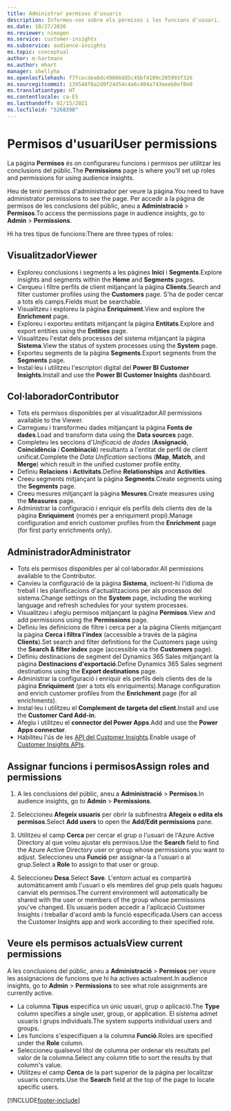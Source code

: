 ```yaml
---
title: Administrar permisos d'usuaris
description: Informeu-vos sobre els permisos i les funcions d'usuari.
ms.date: 10/27/2020
ms.reviewer: nimagen
ms.service: customer-insights
ms.subservice: audience-insights
ms.topic: conceptual
author: m-hartmann
ms.author: mhart
manager: shellyha
ms.openlocfilehash: f7fcecdea8dc49666dd5c45bf4109c205993f326
ms.sourcegitcommit: 139548f8a2d0f24d54c4a6c404a743eeeb8ef8e0
ms.translationtype: HT
ms.contentlocale: ca-ES
ms.lasthandoff: 02/15/2021
ms.locfileid: "5268398"
---
```

# <a name="user-permissions"></a><span data-ttu-id="81205-103">Permisos d'usuari</span><span class="sxs-lookup"><span data-stu-id="81205-103">User permissions</span></span>

<span data-ttu-id="81205-104">La pàgina **Permisos** és on configurareu funcions i permisos per utilitzar les conclusions del públic.</span><span class="sxs-lookup"><span data-stu-id="81205-104">The **Permissions** page is where you'll set up roles and permissions for using audience insights.</span></span>

<span data-ttu-id="81205-105">Heu de tenir permisos d'administrador per veure la pàgina.</span><span class="sxs-lookup"><span data-stu-id="81205-105">You need to have administrator permissions to see the page.</span></span> <span data-ttu-id="81205-106">Per accedir a la pàgina de permisos de les conclusions del públic, aneu a **Administració** > **Permisos**.</span><span class="sxs-lookup"><span data-stu-id="81205-106">To access the permissions page in audience insights, go to **Admin** > **Permissions**.</span></span>

<span data-ttu-id="81205-107">Hi ha tres tipus de funcions:</span><span class="sxs-lookup"><span data-stu-id="81205-107">There are three types of roles:</span></span>

## <a name="viewer"></a><span data-ttu-id="81205-108">Visualitzador</span><span class="sxs-lookup"><span data-stu-id="81205-108">Viewer</span></span>

- <span data-ttu-id="81205-109">Exploreu conclusions i segments a les pàgines **Inici** i **Segments**.</span><span class="sxs-lookup"><span data-stu-id="81205-109">Explore insights and segments within the **Home** and **Segments** pages.</span></span>
- <span data-ttu-id="81205-110">Cerqueu i filtre perfils de client mitjançant la pàgina **Clients**.</span><span class="sxs-lookup"><span data-stu-id="81205-110">Search and filter customer profiles using the **Customers** page.</span></span> <span data-ttu-id="81205-111">S'ha de poder cercar a tots els camps.</span><span class="sxs-lookup"><span data-stu-id="81205-111">Fields must be searchable.</span></span>
- <span data-ttu-id="81205-112">Visualitzeu i exploreu la pàgina **Enriquiment**.</span><span class="sxs-lookup"><span data-stu-id="81205-112">View and explore the **Enrichment** page.</span></span>
- <span data-ttu-id="81205-113">Exploreu i exporteu entitats mitjançant la pàgina **Entitats**.</span><span class="sxs-lookup"><span data-stu-id="81205-113">Explore and export entities using the **Entities** page.</span></span>
- <span data-ttu-id="81205-114">Visualitzeu l'estat dels processos del sistema mitjançant la pàgina **Sistema**.</span><span class="sxs-lookup"><span data-stu-id="81205-114">View the status of system processes  using the **System** page.</span></span>
- <span data-ttu-id="81205-115">Exporteu segments de la pàgina **Segments**.</span><span class="sxs-lookup"><span data-stu-id="81205-115">Export segments from the **Segments** page.</span></span>
- <span data-ttu-id="81205-116">Instal·leu i utilitzeu l'escriptori digital del **Power BI Customer Insights**.</span><span class="sxs-lookup"><span data-stu-id="81205-116">Install and use the **Power BI Customer Insights** dashboard.</span></span>

## <a name="contributor"></a><span data-ttu-id="81205-117">Col·laborador</span><span class="sxs-lookup"><span data-stu-id="81205-117">Contributor</span></span>

- <span data-ttu-id="81205-118">Tots els permisos disponibles per al visualitzador.</span><span class="sxs-lookup"><span data-stu-id="81205-118">All permissions available to the Viewer.</span></span>
- <span data-ttu-id="81205-119">Carregueu i transformeu dades mitjançant la pàgina **Fonts de dades**.</span><span class="sxs-lookup"><span data-stu-id="81205-119">Load and transform data using the **Data sources** page.</span></span>
- <span data-ttu-id="81205-120">Completeu les seccions d'*Unificació de dades* (**Assignació**, **Coincidència** i **Combinació**) resultants a l'entitat de perfil de client unificat.</span><span class="sxs-lookup"><span data-stu-id="81205-120">Complete the *Data Unification* sections (**Map**, **Match**, and **Merge**) which result in the unified customer profile entity.</span></span>
- <span data-ttu-id="81205-121">Definiu **Relacions** i **Activitats**.</span><span class="sxs-lookup"><span data-stu-id="81205-121">Define **Relationships** and **Activities**.</span></span>
- <span data-ttu-id="81205-122">Creeu segments mitjançant la pàgina **Segments**.</span><span class="sxs-lookup"><span data-stu-id="81205-122">Create segments using the **Segments** page.</span></span>
- <span data-ttu-id="81205-123">Creeu mesures mitjançant la pàgina **Mesures**.</span><span class="sxs-lookup"><span data-stu-id="81205-123">Create measures using the **Measures** page.</span></span>
- <span data-ttu-id="81205-124">Administrar la configuració i enriquir els perfils dels clients des de la pàgina **Enriquiment** (només per a enriquiment propi).</span><span class="sxs-lookup"><span data-stu-id="81205-124">Manage configuration and enrich customer profiles from the **Enrichment** page (for first party enrichments only).</span></span>

## <a name="administrator"></a><span data-ttu-id="81205-125">Administrador</span><span class="sxs-lookup"><span data-stu-id="81205-125">Administrator</span></span>

- <span data-ttu-id="81205-126">Tots els permisos disponibles per al col·laborador.</span><span class="sxs-lookup"><span data-stu-id="81205-126">All permissions available to the Contributor.</span></span>
- <span data-ttu-id="81205-127">Canvieu la configuració de la pàgina **Sistema**, incloent-hi l'idioma de treball i les planificacions d'actualitzacions per als processos del sistema.</span><span class="sxs-lookup"><span data-stu-id="81205-127">Change settings on the **System** page, including the working language and refresh schedules for your system processes.</span></span>
- <span data-ttu-id="81205-128">Visualitzeu i afegiu permisos mitjançant la pàgina **Permisos**.</span><span class="sxs-lookup"><span data-stu-id="81205-128">View and add permissions using the **Permissions** page.</span></span>
- <span data-ttu-id="81205-129">Definiu les definicions de filtre i cerca per a la pàgina Clients mitjançant la pàgina **Cerca i filtra l'índex** (accessible a través de la pàgina **Clients**).</span><span class="sxs-lookup"><span data-stu-id="81205-129">Set search and filter definitions for the Customers page using the **Search & filter index** page (accessible via the **Customers** page).</span></span>
- <span data-ttu-id="81205-130">Definiu destinacions de segment del Dynamics 365 Sales mitjançant la pàgina **Destinacions d'exportació**.</span><span class="sxs-lookup"><span data-stu-id="81205-130">Define Dynamics 365 Sales segment destinations using the **Export destinations** page.</span></span>
- <span data-ttu-id="81205-131">Administrar la configuració i enriquir els perfils dels clients des de la pàgina **Enriquiment** (per a tots els enriquiments).</span><span class="sxs-lookup"><span data-stu-id="81205-131">Manage configuration and enrich customer profiles from the **Enrichment** page (for all enrichments).</span></span>
- <span data-ttu-id="81205-132">Instal·leu i utilitzeu el **Complement de targeta del client**.</span><span class="sxs-lookup"><span data-stu-id="81205-132">Install and use the **Customer Card Add-in**.</span></span>
- <span data-ttu-id="81205-133">Afegiu i utilitzeu el **connector del Power Apps**.</span><span class="sxs-lookup"><span data-stu-id="81205-133">Add and use the **Power Apps connector**.</span></span>
- <span data-ttu-id="81205-134">Habiliteu l'ús de les [API del Customer Insights](apis.md).</span><span class="sxs-lookup"><span data-stu-id="81205-134">Enable usage of [Customer Insights APIs](apis.md).</span></span>

## <a name="assign-roles-and-permissions"></a><span data-ttu-id="81205-135">Assignar funcions i permisos</span><span class="sxs-lookup"><span data-stu-id="81205-135">Assign roles and permissions</span></span>

1. <span data-ttu-id="81205-136">A les conclusions del públic, aneu a **Administració** > **Permisos**.</span><span class="sxs-lookup"><span data-stu-id="81205-136">In audience insights, go to **Admin** > **Permissions**.</span></span>

1. <span data-ttu-id="81205-137">Seleccioneu **Afegeix usuaris** per obrir la subfinestra **Afegeix o edita els permisos**.</span><span class="sxs-lookup"><span data-stu-id="81205-137">Select **Add users** to open the **Add/Edit permissions** pane.</span></span>

1. <span data-ttu-id="81205-138">Utilitzeu el camp **Cerca** per cercar el grup o l'usuari de l'Azure Active Directory al que voleu ajustar els permisos.</span><span class="sxs-lookup"><span data-stu-id="81205-138">Use the **Search** field to find the Azure Active Directory user or group whose permissions you want to adjust.</span></span> <span data-ttu-id="81205-139">Seleccioneu una **Funció** per assignar-la a l'usuari o al grup.</span><span class="sxs-lookup"><span data-stu-id="81205-139">Select a **Role** to assign to that user or group.</span></span>

1. <span data-ttu-id="81205-140">Seleccioneu **Desa**.</span><span class="sxs-lookup"><span data-stu-id="81205-140">Select **Save**.</span></span> <span data-ttu-id="81205-141">L'entorn actual es compartirà automàticament amb l'usuari o els membres del grup pels quals hagueu canviat els permisos.</span><span class="sxs-lookup"><span data-stu-id="81205-141">The current environment will automatically be shared with the user or members of the group whose permissions you've changed.</span></span> <span data-ttu-id="81205-142">Els usuaris poden accedir a l'aplicació Customer Insights i treballar d'acord amb la funció especificada.</span><span class="sxs-lookup"><span data-stu-id="81205-142">Users can access the Customer Insights app and work according to their specified role.</span></span>

## <a name="view-current-permissions"></a><span data-ttu-id="81205-143">Veure els permisos actuals</span><span class="sxs-lookup"><span data-stu-id="81205-143">View current permissions</span></span>

<span data-ttu-id="81205-144">A les conclusions del públic, aneu a **Administració** > **Permisos** per veure les assignacions de funcions que hi ha actives actualment.</span><span class="sxs-lookup"><span data-stu-id="81205-144">In audience insights, go to **Admin** > **Permissions** to see what role assignments are currently active.</span></span>

- <span data-ttu-id="81205-145">La columna **Tipus** especifica un únic usuari, grup o aplicació.</span><span class="sxs-lookup"><span data-stu-id="81205-145">The **Type** column specifies a single user, group, or application.</span></span> <span data-ttu-id="81205-146">El sistema admet usuaris i grups individuals.</span><span class="sxs-lookup"><span data-stu-id="81205-146">The system supports individual users and groups.</span></span>
- <span data-ttu-id="81205-147">Les funcions s'especifiquen a la columna **Funció**.</span><span class="sxs-lookup"><span data-stu-id="81205-147">Roles are specified under the **Role** column.</span></span>
- <span data-ttu-id="81205-148">Seleccioneu qualsevol títol de columna per ordenar els resultats pel valor de la columna.</span><span class="sxs-lookup"><span data-stu-id="81205-148">Select any column title to sort the results by that column's value.</span></span>
- <span data-ttu-id="81205-149">Utilitzeu el camp **Cerca** de la part superior de la pàgina per localitzar usuaris concrets.</span><span class="sxs-lookup"><span data-stu-id="81205-149">Use the **Search** field at the top of the page to locate specific users.</span></span>


[!INCLUDE[footer-include](../includes/footer-banner.md)]